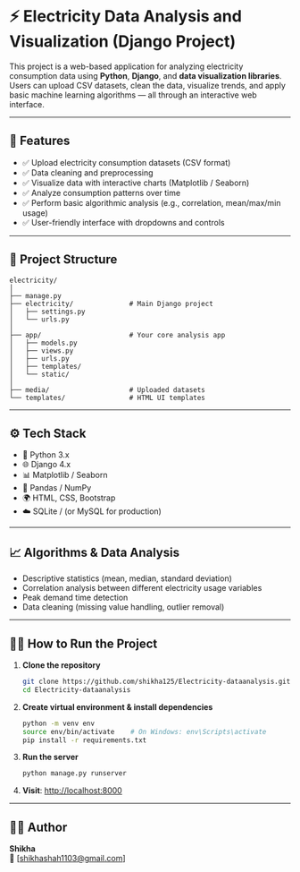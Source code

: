 
# ⚡ Electricity Data Analysis and Visualization (Django Project)

This project is a web-based application for analyzing electricity consumption data using **Python**, **Django**, and **data visualization libraries**. Users can upload CSV datasets, clean the data, visualize trends, and apply basic machine learning algorithms — all through an interactive web interface.

---

## 🚀 Features

- ✅ Upload electricity consumption datasets (CSV format)
- ✅ Data cleaning and preprocessing
- ✅ Visualize data with interactive charts (Matplotlib / Seaborn)
- ✅ Analyze consumption patterns over time
- ✅ Perform basic algorithmic analysis (e.g., correlation, mean/max/min usage)
- ✅ User-friendly interface with dropdowns and controls

---

## 📁 Project Structure

```
electricity/
│
├── manage.py
├── electricity/              # Main Django project
│   ├── settings.py
│   └── urls.py
│
├── app/                      # Your core analysis app
│   ├── models.py
│   ├── views.py
│   ├── urls.py
│   ├── templates/
│   └── static/
│
├── media/                    # Uploaded datasets
└── templates/                # HTML UI templates
```

---

## ⚙️ Tech Stack

- 🐍 Python 3.x
- 🌐 Django 4.x
- 📊 Matplotlib / Seaborn
- 📂 Pandas / NumPy
- 🌍 HTML, CSS, Bootstrap
- ☁️ SQLite / (or MySQL for production)

---

## 📈 Algorithms & Data Analysis

- Descriptive statistics (mean, median, standard deviation)
- Correlation analysis between different electricity usage variables
- Peak demand time detection
- Data cleaning (missing value handling, outlier removal)

---

## 🧑‍💻 How to Run the Project

1. **Clone the repository**
   ```bash
   git clone https://github.com/shikha125/Electricity-dataanalysis.git
   cd Electricity-dataanalysis
   ```

2. **Create virtual environment & install dependencies**
   ```bash
   python -m venv env
   source env/bin/activate    # On Windows: env\Scripts\activate
   pip install -r requirements.txt
   ```

3. **Run the server**
   ```bash
   python manage.py runserver
   ```

4. **Visit**: [http://localhost:8000](http://localhost:8000)

---

## 🙋‍♀️ Author

**Shikha**  
📧 [shikhashah1103@gmail.com]
